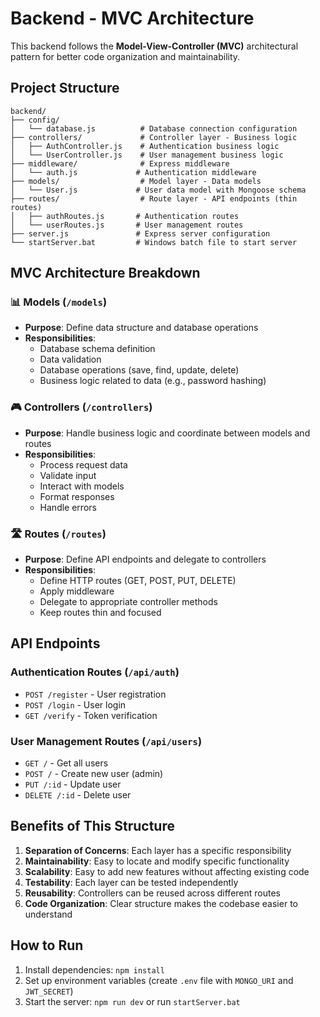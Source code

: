 # Backend - MVC Architecture

This backend follows the **Model-View-Controller (MVC)** architectural pattern for better code organization and maintainability.

## Project Structure

```
backend/
├── config/
│   └── database.js          # Database connection configuration
├── controllers/             # Controller layer - Business logic
│   ├── AuthController.js    # Authentication business logic
│   └── UserController.js    # User management business logic
├── middleware/              # Express middleware
│   └── auth.js             # Authentication middleware
├── models/                  # Model layer - Data models
│   └── User.js             # User data model with Mongoose schema
├── routes/                  # Route layer - API endpoints (thin routes)
│   ├── authRoutes.js       # Authentication routes
│   └── userRoutes.js       # User management routes
├── server.js               # Express server configuration
└── startServer.bat         # Windows batch file to start server
```

## MVC Architecture Breakdown

### 📊 **Models** (`/models`)
- **Purpose**: Define data structure and database operations
- **Responsibilities**:
  - Database schema definition
  - Data validation
  - Database operations (save, find, update, delete)
  - Business logic related to data (e.g., password hashing)

### 🎮 **Controllers** (`/controllers`)
- **Purpose**: Handle business logic and coordinate between models and routes
- **Responsibilities**:
  - Process request data
  - Validate input
  - Interact with models
  - Format responses
  - Handle errors

### 🛣️ **Routes** (`/routes`)
- **Purpose**: Define API endpoints and delegate to controllers
- **Responsibilities**:
  - Define HTTP routes (GET, POST, PUT, DELETE)
  - Apply middleware
  - Delegate to appropriate controller methods
  - Keep routes thin and focused

## API Endpoints

### Authentication Routes (`/api/auth`)
- `POST /register` - User registration
- `POST /login` - User login  
- `GET /verify` - Token verification

### User Management Routes (`/api/users`)
- `GET /` - Get all users
- `POST /` - Create new user (admin)
- `PUT /:id` - Update user
- `DELETE /:id` - Delete user

## Benefits of This Structure

1. **Separation of Concerns**: Each layer has a specific responsibility
2. **Maintainability**: Easy to locate and modify specific functionality
3. **Scalability**: Easy to add new features without affecting existing code
4. **Testability**: Each layer can be tested independently
5. **Reusability**: Controllers can be reused across different routes
6. **Code Organization**: Clear structure makes the codebase easier to understand

## How to Run

1. Install dependencies: `npm install`
2. Set up environment variables (create `.env` file with `MONGO_URI` and `JWT_SECRET`)
3. Start the server: `npm run dev` or run `startServer.bat` 